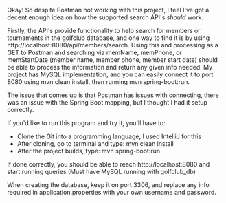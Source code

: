 Okay! So despite Postman not working with this project, I feel I've got a decent enough idea on how the supported search API's *should* work.

Firstly, the API's provide functionality to help search for members or tournaments in the golfclub database, and one way to find it is by using http://localhost:8080/api/members/search. 
Using this and processing as a GET to Postman and searching via memName, memPhone, or memStartDate (member name, member phone, member start date) should be able to process the 
information and return any given info needed. My project has MySQL implementation, and you can easily connect it to port 8080 using mvn clean install, then running mvn spring-boot:run.

The issue that comes up is that Postman has issues with connecting, there was an issue with the Spring Boot mapping, but I thought I had it setup correctly.

If you'd like to run this program and try it, you'll have to:

- Clone the Git into a programming language, I used IntelliJ for this
- After cloning, go to terminal and type: mvn clean install
- After the project builds, type: mvn spring-boot:run

If done correctly, you should be able to reach http://localhost:8080 and start running queries (Must have MySQL running with golfclub_db)

When creating the database, keep it on port 3306, and replace any info required in application.properties with your own username and password.
